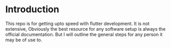 # Introduction
This repo is for getting upto speed with flutter development. It is not extensive, Obviously the best resource for any software setup is always the official documentation. 
But I will outline the general steps for any person it may be of use to. 

